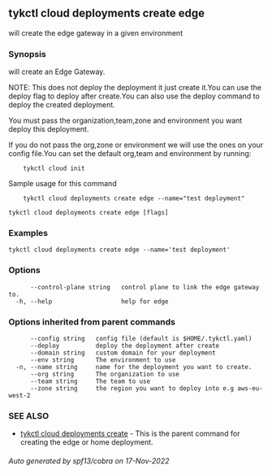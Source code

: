 ## tykctl cloud deployments create edge

will create the edge gateway in a given environment

### Synopsis

 
will create an Edge Gateway.

NOTE: This does not deploy the deployment it just create it.You can use the deploy flag to deploy after create.You can also use the deploy command to deploy the created deployment.

You must pass the organization,team,zone and environment you want deploy this deployment.

If you do not pass the org,zone or environment we will use the ones on your config file.You can set the default org,team and environment by running:

		tykctl cloud init

Sample usage for this command

 		tykctl cloud deployments create edge --name="test deployment"


```
tykctl cloud deployments create edge [flags]
```

### Examples

```
tykctl cloud deployments create edge --name='test deployment'
```

### Options

```
      --control-plane string   control plane to link the edge gateway to.
  -h, --help                   help for edge
```

### Options inherited from parent commands

```
      --config string   config file (default is $HOME/.tykctl.yaml)
      --deploy          deploy the deployment after create
      --domain string   custom domain for your deployment
      --env string      The environment to use
  -n, --name string     name for the deployment you want to create.
      --org string      The organization to use
      --team string     The team to use
      --zone string     the region you want to deploy into e.g aws-eu-west-2
```

### SEE ALSO

* [tykctl cloud deployments create](tykctl_cloud_deployments_create.md)	 - This is the parent command for creating the edge or home deployment.

###### Auto generated by spf13/cobra on 17-Nov-2022
